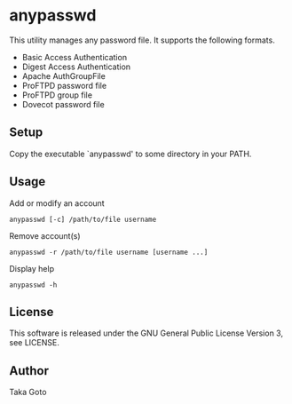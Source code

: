 # anypasswd

This utility manages any password file.
It supports the following formats.

- Basic Access Authentication
- Digest Access Authentication
- Apache AuthGroupFile
- ProFTPD password file
- ProFTPD group file
- Dovecot password file

## Setup

Copy the executable `anypasswd' to some directory in your PATH.

## Usage

Add or modify an account

    anypasswd [-c] /path/to/file username

Remove account(s)

    anypasswd -r /path/to/file username [username ...]

Display help

    anypasswd -h

## License

This software is released under the GNU General Public License Version 3, see LICENSE.

## Author

Taka Goto
